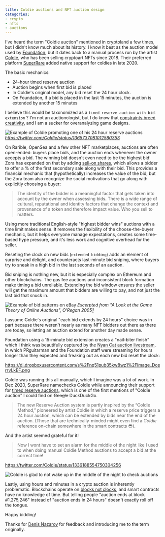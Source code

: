 ```yaml
---
title: Coldie auctions and NFT auction design
categories:
- crypto
- nfts
- auctions
---
```

  
I've heard the term "Coldie auction" mentioned in cryptoland a few times, but I didn't know much about its history. I know it best as the auction model used by [Foundation](https://foundation.app/), but it dates back to a manual process run by the artist [Coldie](https://superrare.co/coldie), who has been selling cryptoart NFTs since 2018. Their preferred platform [SuperRare](https://medium.com/superrare/how-superrare-timed-auctions-work-a351058a6120) added native support for coldies in late 2020. 

The basic mechanics:

* 24-hour timed reserve auction
* Auction begins when first bid is placed
* In Coldie's original model, any bid reset the 24 hour clock.
* On Foundation, if a bid is placed in the last 15 minutes, the auction is extended by another 15 minutes

I believe this would be taxonomized as a `timed reserve auction with bid-extension` ? I'm not an auctionologist, but I do know that [constraints breed creativity](https://twitter.com/aweissman/status/1274819313556471810), and I am a sucker for overanalyzing game designs.

![Example of Coldie promoting one of his 24 hour reserve auctions](https://dl.dropboxusercontent.com/s%2Ftey7wo55bf8e1ka%2FScreen%2520Shot%25202021-03-25%2520at%252009-44-09%2520Coldie%2520on%2520Twitter%2520RESERVE%2520PRICE%2520REACHED%2520I%2520Remember%2520Live%2520Music%252001%252011%2520on%2520SuperRare%2520Current%2520bid%25208%2520ETH%2520by%2520jonathan%252024h%2526%2520.png)
_https://twitter.com/Coldie/status/1365737081012580353_

On Rarible, OpenSea and a few other NFT marketplaces, auctions are often open-ended: buyers place bids, and the auction ends whenever the owner accepts a bid. The winning bid doesn't even need to be the highest bid! Zora has expanded on that by adding [sell-on shares](https://zora.engineering/auction), which allows a bidder to offer a % of the first secondary sale along with their bid. This provides a financial mechanic that (hypothetically) increases the value of the bid, but the Zora team also recognize the social motivations that go along with explicitly choosing a buyer:

> The identity of the bidder is a meaningful factor that gets taken into account by the owner when assessing bids. There is a wide range of cultural, reputational and identity factors that change the context and provenance of a token and therefore impact value. Who you sell to matters.

Using more traditional English-style "highest bidder wins" auctions with a time limit makes sense. It removes the flexibility of the choose-the-buyer mechanic, but it helps everyone manage expectations, creates some time-based hype pressure, and it's less work and cognitive overhead for the seller. 

Reseting the clock on new bids (`extended bidding`) adds an element of surprise and delight, and counteracts last-minute bid sniping, where buyers try to sneak in a high bid in the last seconds of an auction. 

Bid sniping is nothing new, but it is especially complex on Ethereum and other blockchains. The gas fee auctions and inconsistent block formation make timing a bid unreliable. Extending the bid window ensures the seller will get the maximum amount that bidders are willing to pay, and not just the last bid that snuck in. 

![Example of bid patterns on eBay](https://dl.dropboxusercontent.com/s%2Fo2konep1zl9mxeu%2FScreen%2520Shot%25202021-03-25%2520at%252009-59-12%2520view.pdf%2520%2528page%25208%2520of%252032%2529%2520.png)
_Excerpted from "A Look at the Game Theory of Online Auctions", O'Regan 2005[1](https://dlib.bc.edu/islandora/object/bc-ir:102332)_

I assume Coldie's original "each bid extends by 24 hours" choice was in part because there weren't nearly as many NFT bidders out there as there are today, so letting an auction extend for another day made sense.

Foundation using a 15-minute bid extension creates a "nail-biter finish" which I think was beautifully captured by the [Nyan Cat auction livestream](https://www.twitch.tv/videos/947013029), in which PRguitarman and the Foundation staff were streaming for hours longer than they expected and freaking out as each new bid reset the clock:

https://dl.dropboxusercontent.com/s%2Fnq51pub35kw8wz1%2FImage_DcerrvLkEF.png

Coldie was running this all manually, which I imagine was a lot of work. In Dec 2020, SuperRare namechecks Coldie while announcing their support for [timed reserve auctions](https://medium.com/superrare/how-superrare-timed-auctions-work-a351058a6120), which is one of the first mentions of "Coldie auction" I could find on ~~Google~~ DuckDuckGo.

> The new Reserve Auction system is partly inspired by the “Coldie Method,” pioneered by artist Coldie in which a reserve price triggers a 24 hour auction, which can be extended by bids near the end of the auction. (Those that are technically-minded might even find a _Coldie_ reference on-chain somewhere in the smart contracts 😎).

And the artist seemed grateful for it! 

> Now I wont have to set an alarm for the middle of the night like I used to when doing manual Coldie Method auctions to accept a bid at the correct time!

https://twitter.com/Coldie/status/1336188554750304256

![Coldie is glad to not wake up in the middle of the night to check auctions](https://dl.dropboxusercontent.com/s%2Fai7ozf5b4o1pjc6%2FScreen%2520Shot%25202021-03-25%2520at%252009-47-59%2520Coldie%2520on%2520Twitter%2520Its%2520amazing%2520this%2520timed%2520auction%2520is%2520real.%2520Now%2520I%2520wont%2520have%2520to%2520set%2520an%2520alarm%2520for%2520the%2520middle%2520of%2520the%2520night%2520like%2520I%2520%2526%2520.png)

Lastly, using hours and minutes in a crypto auction is inherently problematic. Blockchains operate on [blocks not clocks](https://docs.helium.com/blockchain/mining/), and smart contracts have no knowledge of time. But telling people "auction ends at block #1,275,246" instead of "auction ends in 24 hours" doesn't exactly roll off the tongue.

Happy bidding!

Thanks for [Denis Nazarov](https://twitter.com/Iiterature/) for feedback and introducing me to the term originally.
